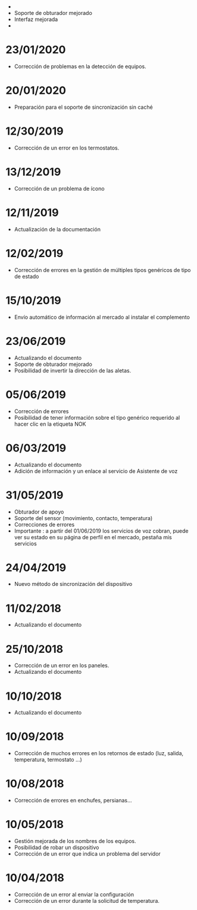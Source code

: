 # 

- 
- Soporte de obturador mejorado
- Interfaz mejorada
- 

# 23/01/2020

- Corrección de problemas en la detección de equipos.

# 20/01/2020

- Preparación para el soporte de sincronización sin caché

# 12/30/2019

- Corrección de un error en los termostatos.

# 13/12/2019

- Corrección de un problema de ícono

# 12/11/2019

- Actualización de la documentación

# 12/02/2019

- Corrección de errores en la gestión de múltiples tipos genéricos de tipo de estado

# 15/10/2019

- Envío automático de información al mercado al instalar el complemento

# 23/06/2019

- Actualizando el documento
- Soporte de obturador mejorado
- Posibilidad de invertir la dirección de las aletas.

# 05/06/2019

- Corrección de errores
- Posibilidad de tener información sobre el tipo genérico requerido al hacer clic en la etiqueta NOK

# 06/03/2019

- Actualizando el documento
- Adición de información y un enlace al servicio de Asistente de voz

# 31/05/2019

- Obturador de apoyo
- Soporte del sensor (movimiento, contacto, temperatura)
- Correcciones de errores
- Importante : a partir del 01/06/2019 los servicios de voz cobran, puede ver su estado en su página de perfil en el mercado, pestaña mis servicios

# 24/04/2019

- Nuevo método de sincronización del dispositivo

# 11/02/2018

- Actualizando el documento

# 25/10/2018

- Corrección de un error en los paneles.
- Actualizando el documento

# 10/10/2018

- Actualizando el documento

# 10/09/2018

- Corrección de muchos errores en los retornos de estado (luz, salida, temperatura, termostato ...)

# 10/08/2018

- Corrección de errores en enchufes, persianas...

# 10/05/2018

- Gestión mejorada de los nombres de los equipos.
- Posibilidad de robar un dispositivo
- Corrección de un error que indica un problema del servidor

# 10/04/2018

- Corrección de un error al enviar la configuración
- Corrección de un error durante la solicitud de temperatura.
